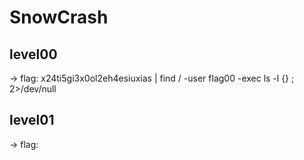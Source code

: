 # SnowCrash
## level00
 -> flag: x24ti5gi3x0ol2eh4esiuxias | find / -user flag00 -exec ls -l {} \; 2>/dev/null
## level01
 -> flag: 
